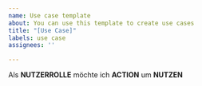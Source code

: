 ```yaml
---
name: Use case template
about: You can use this template to create use cases
title: "[Use Case]"
labels: use case
assignees: ''

---
```


Als **NUTZERROLLE** möchte ich **ACTION** um **NUTZEN**
